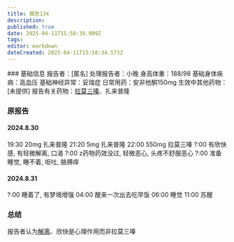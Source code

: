 ```yaml
---
title: 报告134
description: 
published: true
date: 2025-04-11T15:58:39.009Z
tags: 
editor: markdown
dateCreated: 2025-04-11T15:58:34.573Z
---
```


﻿### 基础信息
报告者：[匿名]
处理报告者：小晚
身高体重：188/98
基础身体疾病：高血压
基础神经异常：妥瑞症
日常用药：安非他酮150mg
生效中其他药物：[未提供]
报告有关药物：[拉莫三嗪](/drug/拉莫三嗪)、扎来普隆

### 原报告
#### 2024.8.30
19:30 20mg 扎来普隆
21:20 5mg 扎来普隆
22:00 550mg 拉莫三嗪
?:00 有欣快感, 有轻微解离, 口渴
?:00 z药物药效没过, 轻微恶心, 头疼不舒服恶心
?:00 准备睡觉, 睡不着, 呕吐, 胳膊痒

#### 2024.8.31

?:00 睡着了, 有梦境增强
04:00 醒来一次出去吃早饭
06:00 睡觉
11:00 苏醒

### 总结
报告者认为[解离](/drug_effect/解离)、欣快是心理作用而非拉莫三嗪